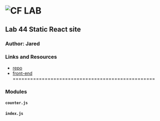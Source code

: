 ![CF](http://i.imgur.com/7v5ASc8.png) LAB
=================================================

## Lab 44 Static React site

### Author: Jared

### Links and Resources
* [repo](https://github.com/jaredpattison/jaredGatsbyCounter)
* [front-end](https://gifted-stonebraker-4ed9c8.netlify.com/)
=================================================

### Modules
#### `counter.js`
#### `index.js`

